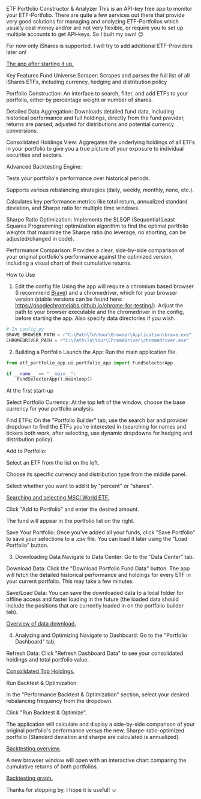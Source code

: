 ETF Portfolio Constructor & Analyzer
This is an API-key free app to monitor your ETF-Portfolio. There are quite a few services out there that provide very good solutions for managing and analyzing ETF-Portfolios which usually cost money and/or are not very flexible, or require you to set up multiple accounts to get API-keys. So I built my own! 😊

For now only iShares is supported. I will try to add additional ETF-Providers later on!

[The app after starting it up.](https://i.imgur.com/rRsgqfw.png)

Key Features
Fund Universe Scraper: Scrapes and parses the full list of all iShares ETFs, including currency, hedging and distribution policy

Portfolio Construction: An interface to search, filter, and add ETFs to your portfolio, either by percentage weight or number of shares.

Detailed Data Aggregation: Downloads detailed fund data, including historical performance and full holdings, directly from the fund provider, returns are parsed, adjusted for distributions and potential currency conversions.

Consolidated Holdings View: Aggregates the underlying holdings of all ETFs in your portfolio to give you a true picture of your exposure to individual securities and sectors.

Advanced Backtesting Engine:

Tests your portfolio's performance over historical periods.

Supports various rebalancing strategies (daily, weekly, monthly, none, etc.).

Calculates key performance metrics like total return, annualized standard deviation, and Sharpe ratio for multiple time windows.

Sharpe Ratio Optimization: Implements the SLSQP (Sequential Least Squares Programming) optimization algorithm to find the optimal portfolio weights that maximize the Sharpe ratio (no leverage, no shorting, can be adjusted/changed in code).

Performance Comparison: Provides a clear, side-by-side comparison of your original portfolio's performance against the optimized version, including a visual chart of their cumulative returns.

How to Use
1. Edit the config file
Using the app will require a chromium based browser (I recommend [Brave](https://brave.com/)) and a chromedriver, which for your browser version (stable versions can be found here: https://googlechromelabs.github.io/chrome-for-testing/). Adjust the path to your browser executable and the chromedriver in the config, before starting the app. Also specify data directories if you wish.

```python
# In config.py
BRAVE_BROWSER_PATH = r"C:\Path\To\Your\Browser\Application\brave.exe"
CHROMEDRIVER_PATH = r"C:\Path\To\Your\ChromeDriver\chromedriver.exe"
```


2. Building a Portfolio
Launch the App: Run the main application file.
```python
from etf_portfolio_app.ui.portfolio_app import FundSelectorApp

if __name__ == "__main__":
    FundSelectorApp().mainloop()
```

At the first start-up

Select Portfolio Currency: At the top left of the window, choose the base currency for your portfolio analysis.

Find ETFs: On the "Portfolio Builder" tab, use the search bar and provider dropdown to find the ETFs you're interested in (searching for names and tickers both work, after selecting, use dynamic dropdowns for hedging and distribution policy).

Add to Portfolio:

Select an ETF from the list on the left.

Choose its specific currency and distribution type from the middle panel.

Select whether you want to add it by "percent" or "shares".

[Searching and selecting MSCI World ETF.](https://i.imgur.com/EjaZBAV.png)

Click "Add to Portfolio" and enter the desired amount.

The fund will appear in the portfolio list on the right.

Save Your Portfolio: Once you've added all your funds, click "Save Portfolio" to save your selections to a .csv file. You can load it later using the "Load Portfolio" button.

3. Downloading Data
Navigate to Data Center: Go to the "Data Center" tab.

Download Data: Click the "Download Portfolio Fund Data" button. The app will fetch the detailed historical performance and holdings for every ETF in your current portfolio. This may take a few minutes.

Save/Load Data: You can save the downloaded data to a local folder for offline access and faster loading in the future (the loaded data should include the positions that are currently loaded in on the portfolio builder tab).

[Overview of data download.](https://i.imgur.com/rw7G2FG.png)

4. Analyzing and Optimizing
Navigate to Dashboard: Go to the "Portfolio Dashboard" tab.

Refresh Data: Click "Refresh Dashboard Data" to see your consolidated holdings and total portfolio value.

[Consolidated Top Holdings.](https://i.imgur.com/ZpRDLEq.png)

Run Backtest & Optimization:

In the "Performance Backtest & Optimization" section, select your desired rebalancing frequency from the dropdown.

Click "Run Backtest & Optimize".

The application will calculate and display a side-by-side comparison of your original portfolio's performance versus the new, Sharpe-ratio-optimized portfolio (Standard deviation and sharpe are calculated is annualized).

[Backtesting overview.](https://i.imgur.com/YgqSqs1.png)

A new browser window will open with an interactive chart comparing the cumulative returns of both portfolios.

[Backtesting graph.](https://i.imgur.com/EzaBTHy.png)

Thanks for stopping by, I hope it is useful! ☺️